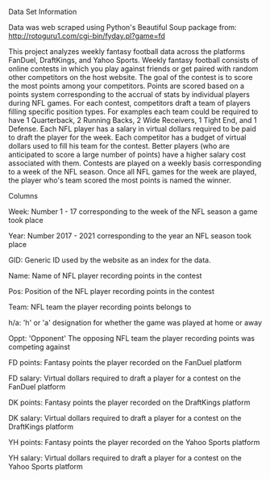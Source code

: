 Data Set Information

Data was web scraped using Python's Beautiful Soup package from:
http://rotoguru1.com/cgi-bin/fyday.pl?game=fd

This project analyzes weekly fantasy football data across the platforms FanDuel, DraftKings, and Yahoo Sports. Weekly fantasy football consists of online contests in which you play against friends or get paired with random other competitors on the host website. The goal of the contest is to score the most points among your competitors. Points are scored based on a points system corresponding to the accrual of stats by individual players during NFL games. For each contest, competitors draft a team of players filling specific position types. For examples each team could be required to have 1 Quarterback, 2 Running Backs, 2 Wide Receivers, 1 Tight End, and 1 Defense. Each NFL player has a salary in virtual dollars required to be paid to draft the player for the week. Each competitor has a budget of virtual dollars used to fill his team for the contest. Better players (who are anticipated to score a large number of points) have a higher salary cost associated with them. Contests are played on a weekly basis corresponding to a week of the NFL season. Once all NFL games for the week are played, the player who's team scored the most points is named the winner.

Columns

  Week:  Number 1 - 17 corresponding to the week of the NFL season a game took place

  Year: Number 2017 - 2021 corresponding to the year an NFL season took place

  GID: Generic ID used by the website as an index for the data.

  Name: Name of NFL player recording points in the contest

  Pos: Position of the NFL player recording points in the contest

  Team: NFL team the player recording points belongs to

  h/a: 'h' or 'a' designation for whether the game was played at home or away

  Oppt: 'Opponent' The opposing NFL team the player recording points was competing against

  FD points: Fantasy points the player recorded on the FanDuel platform

  FD salary: Virtual dollars required to draft a player for a contest on the FanDuel platform

  DK points: Fantasy points the player recorded on the DraftKings platform

  DK salary: Virtual dollars required to draft a player for a contest on the DraftKings platform

  YH points: Fantasy points the player recorded on the Yahoo Sports platform

  YH salary: Virtual dollars required to draft a player for a contest on the Yahoo Sports platform

